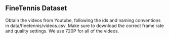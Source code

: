 ## FineTennis Dataset

Obtain the videos from Youtube, following the ids and naming conventions in data/finetennis/videos.csv. Make sure to download the correct frame rate and quality settings. We use 720P for all of the videos.
